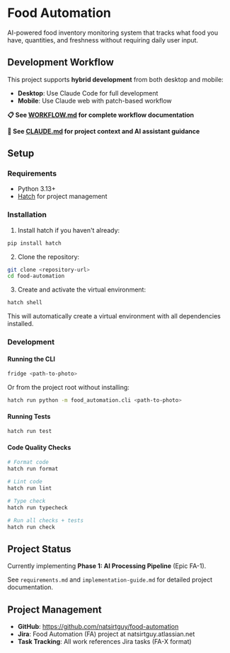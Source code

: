 # Food Automation

AI-powered food inventory monitoring system that tracks what food you have, quantities, and freshness without requiring daily user input.

## Development Workflow

This project supports **hybrid development** from both desktop and mobile:
- **Desktop**: Use Claude Code for full development
- **Mobile**: Use Claude web with patch-based workflow

**📋 See [WORKFLOW.md](WORKFLOW.md) for complete workflow documentation**

**📝 See [CLAUDE.md](CLAUDE.md) for project context and AI assistant guidance**

## Setup

### Requirements

- Python 3.13+
- [Hatch](https://hatch.pypa.io/) for project management

### Installation

1. Install hatch if you haven't already:
```bash
pip install hatch
```

2. Clone the repository:
```bash
git clone <repository-url>
cd food-automation
```

3. Create and activate the virtual environment:
```bash
hatch shell
```

This will automatically create a virtual environment with all dependencies installed.

### Development

#### Running the CLI

```bash
fridge <path-to-photo>
```

Or from the project root without installing:
```bash
hatch run python -m food_automation.cli <path-to-photo>
```

#### Running Tests

```bash
hatch run test
```

#### Code Quality Checks

```bash
# Format code
hatch run format

# Lint code
hatch run lint

# Type check
hatch run typecheck

# Run all checks + tests
hatch run check
```

## Project Status

Currently implementing **Phase 1: AI Processing Pipeline** (Epic FA-1).

See `requirements.md` and `implementation-guide.md` for detailed project documentation.

## Project Management

- **GitHub**: https://github.com/natsirtguy/food-automation
- **Jira**: Food Automation (FA) project at natsirtguy.atlassian.net
- **Task Tracking**: All work references Jira tasks (FA-X format)
